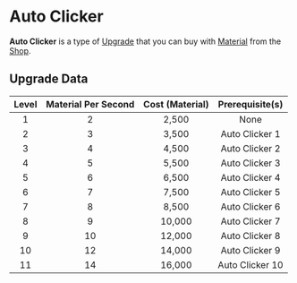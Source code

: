 # Auto Clicker
**Auto Clicker** is a type of [Upgrade](/upgrades/) that you can buy with 
[Material](/game/material.md) from the [Shop](/game/shop.md).

## Upgrade Data

| Level | Material Per Second | Cost (Material) | Prerequisite(s) |
|:-----:|:-------------------:|:---------------:|:---------------:|
|   1   |          2          |      2,500      |       None      |
|   2   |          3          |      3,500      |  Auto Clicker 1 |
|   3   |          4          |      4,500      |  Auto Clicker 2 |
|   4   |          5          |      5,500      |  Auto Clicker 3 |
|   5   |          6          |      6,500      |  Auto Clicker 4 |
|   6   |          7          |      7,500      |  Auto Clicker 5 |
|   7   |          8          |      8,500      |  Auto Clicker 6 |
|   8   |          9          |      10,000     |  Auto Clicker 7 |
|   9   |          10         |      12,000     |  Auto Clicker 8 |
|   10  |          12         |      14,000     |  Auto Clicker 9 |
|   11  |          14         |      16,000     | Auto Clicker 10 |

